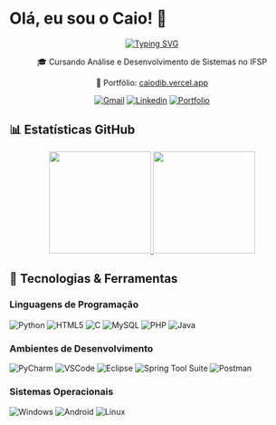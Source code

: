 # Olá, eu sou o Caio! 👋

<div align="center">
  
[![Typing SVG](https://readme-typing-svg.herokuapp.com?font=Fira+Code&pause=1000&color=00FF00&random=false&width=435&lines=Desenvolvedor%20Backend;ADS%20-%20INSTITUTO%20FEDERAL%20DE%20S%C3%83O%20PAULO)](https://git.io/typing-svg)

  <p>🎓 Cursando Análise e Desenvolvimento de Sistemas no IFSP</p>
  <p>💼 Portfólio: <a href="https://caiodib.vercel.app/" target="_blank">caiodib.vercel.app</a></p>

  [![Gmail](https://img.shields.io/badge/-Gmail-EA4335?style=for-the-badge&logo=Gmail&logoColor=white)](mailto:caio.dib@aluno.ifsp.edu.br)
[![Linkedin](https://img.shields.io/badge/LinkedIn-0077B5?style=for-the-badge&logo=linkedin&logoColor=white)](https://www.linkedin.com/in/caiodib10/)
  [![Portfolio](https://img.shields.io/badge/Portfolio-255E63?style=for-the-badge&logo=About.me&logoColor=white)](https://caiodib.vercel.app/)

</div>

## 📊 Estatísticas GitHub

<div align="center">
  <a href="https://github.com/dib10#gh-dark-mode-only">
    <img height="180em" src="https://github-readme-stats.vercel.app/api?username=dib10&show_icons=true&theme=gotham&include_all_commits=true&count_private=true"/>
    <img height="180em" src="https://github-readme-stats.vercel.app/api/top-langs/?username=dib10&layout=compact&langs_count=7&theme=gotham"/>
  </a>
</div>

## 🚀 Tecnologias & Ferramentas

### Linguagens de Programação
<div style="display: inline_block">
  <img align="center" alt="Python" src="https://img.shields.io/badge/Python-3776AB?style=for-the-badge&logo=python&logoColor=white">
  <img align="center" alt="HTML5" src="https://img.shields.io/badge/HTML5-E34F26?style=for-the-badge&logo=html5&logoColor=white">
  <img align="center" alt="C" src="https://img.shields.io/badge/C-00599C?style=for-the-badge&logo=c&logoColor=white">
  <img align="center" alt="MySQL" src="https://img.shields.io/badge/MySQL-00000F?style=for-the-badge&logo=mysql&logoColor=white">
  <img align="center" alt="PHP" src="https://img.shields.io/badge/PHP-777BB4?style=for-the-badge&logo=php&logoColor=white">
  <img align="center" alt="Java" src="https://img.shields.io/badge/Java-ED8B00?style=for-the-badge&logo=openjdk&logoColor=white">
</div>

### Ambientes de Desenvolvimento
<div style="display: inline_block">
  <img alt="PyCharm" src="https://img.shields.io/badge/PyCharm-000000.svg?&style=for-the-badge&logo=PyCharm&logoColor=white">
  <img alt="VSCode" src="https://img.shields.io/badge/Visual_Studio_Code-0078D4?style=for-the-badge&logo=visual%20studio%20code&logoColor=white">
  <img alt="Eclipse" src="https://img.shields.io/badge/Eclipse-2C2255?style=for-the-badge&logo=eclipse&logoColor=white">
  <img alt="Spring Tool Suite" src="https://img.shields.io/badge/Spring_Tool_Suite-6DB33F?style=for-the-badge&logo=spring&logoColor=white">
  <img alt="Postman" src="https://img.shields.io/badge/Postman-FF6C37?style=for-the-badge&logo=postman&logoColor=white">
</div>

### Sistemas Operacionais
<div style="display: inline_block">
  <img alt="Windows" src="https://img.shields.io/badge/Windows-0078D6?style=for-the-badge&logo=windows&logoColor=white">
  <img alt="Android" src="https://img.shields.io/badge/Android-3DDC84?style=for-the-badge&logo=android&logoColor=white">
  <img alt="Linux" src="https://img.shields.io/badge/Linux-FCC624?style=for-the-badge&logo=linux&logoColor=black"> 
</div>
